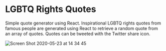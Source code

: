 # LGBTQ Rights Quotes
Simple quote generator using React. 
Inspirational LGBTQ rights quotes from famous people are generated using React to retrieve a random quote from an array of quotes. 
Quotes can be tweeted with the Twitter share icon.

![Screen Shot 2020-05-23 at 14 34 45](https://user-images.githubusercontent.com/57327617/82732046-b9beb500-9d02-11ea-9628-ba8c433d1c4e.png)


